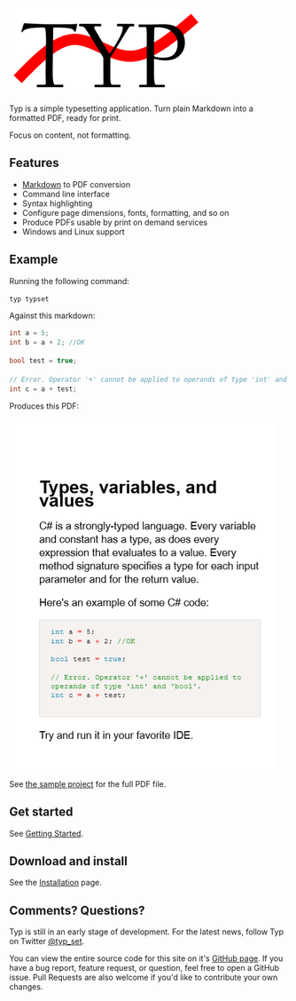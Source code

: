 ![logo](logo.png)

Typ is a simple typesetting application. Turn plain Markdown into a formatted PDF, ready for print.

Focus on content, not formatting.

## Features

- [Markdown](usage/writing-markdown.md) to PDF conversion
- Command line interface
- Syntax highlighting
- Configure page dimensions, fonts, formatting, and so on
- Produce PDFs usable by print on demand services
- Windows and Linux support

## Example

Running the following command:

`typ typset`

Against this markdown:

```c#
int a = 5;
int b = a + 2; //OK

bool test = true;

// Error. Operator '+' cannot be applied to operands of type 'int' and 'bool'.
int c = a + test;
```

Produces this PDF:

![sample](sample.png)

See [the sample project](https://github.com/MikielAgutu/typ-site/tree/master/sample-project) for the full PDF file.

## Get started

See [Getting Started](./getting-started.md).

## Download and install

See the [Installation](./usage/installation.md) page.

## Comments? Questions?

Typ is still in an early stage of development. For the latest news, follow Typ on Twitter [@typ_set](https://twitter.com/typ_set).

You can view the entire source code for this site on it's [GitHub page](https://github.com/MikielAgutu/typ-site). If you have a bug report, feature request, or question, feel free to open a GitHub issue. Pull Requests are also welcome if you'd like to contribute your own changes.